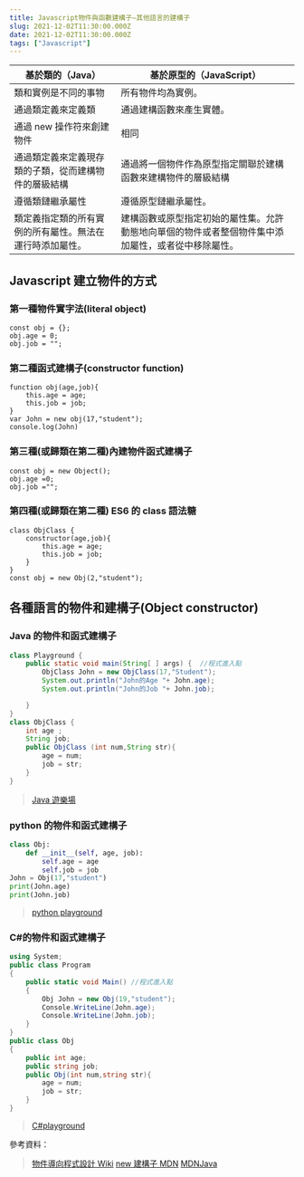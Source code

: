 ```yaml
---
title: Javascript物件與函數建構子—其他語言的建構子
slug: 2021-12-02T11:30:00.000Z
date: 2021-12-02T11:30:00.000Z
tags: ["Javascript"]
---
```


| 基於類的（Java）                                         | 基於原型的（JavaScript）                                                                           |
| -------------------------------------------------------- | -------------------------------------------------------------------------------------------------- |
| 類和實例是不同的事物                                     | 所有物件均為實例。                                                                                 |
| 通過類定義來定義類                                       | 通過建構函數來產生實體。                                                                           |
| 通過 new 操作符來創建物件                                | 相同                                                                                               |
| 通過類定義來定義現存類的子類，從而建構物件的層級結構     | 通過將一個物件作為原型指定關聯於建構函數來建構物件的層級結構                                       |
| 遵循類鏈繼承屬性                                         | 遵循原型鏈繼承屬性。                                                                               |
| 類定義指定類的所有實例的所有屬性。無法在運行時添加屬性。 | 建構函數或原型指定初始的屬性集。允許動態地向單個的物件或者整個物件集中添加屬性，或者從中移除屬性。 |

## Javascript 建立物件的方式

### 第一種物件實字法(literal object)

```javascript{numberLines: true}
const obj = {};
obj.age = 0;
obj.job = "";
```

### 第二種函式建構子(constructor function)

```javascript{numberLines: true}
function obj(age,job){
    this.age = age;
    this.job = job;
}
var John = new obj(17,"student");
console.log(John)
```

### 第三種(或歸類在第二種)內建物件函式建構子

```javascript{numberLines: true}
const obj = new Object();
obj.age =0;
obj.job ="";
```

### 第四種(或歸類在第二種) ES6 的 class 語法糖

```javascript{numberLines: true}
class ObjClass {
    constructor(age,job){
        this.age = age;
        this.job = job;
    }
}
const obj = new Obj(2,"student");
```

## 各種語言的物件和建構子(Object constructor)

### Java 的物件和函式建構子

```java
class Playground {
    public static void main(String[ ] args) {  //程式進入點
        ObjClass John = new ObjClass(17,"Student");
        System.out.println("John的Age "+ John.age);
        System.out.println("John的Job "+ John.job);

    }
}
class ObjClass {
    int age ;
    String job;
    public ObjClass (int num,String str){
        age = num;
        job = str;
    }
}
```

> [Java 遊樂場](https://code.sololearn.com/cVRUy2BwauK8)

### python 的物件和函式建構子

```python
class Obj:
    def __init__(self, age, job):
        self.age = age
        self.job = job
John = Obj(17,"student")
print(John.age)
print(John.job)
```

> [python playground](https://www.programming-hero.com/code-playground/python/index.html)

### C#的物件和函式建構子

```csharp
using System;
public class Program
{
	public static void Main() //程式進入點
	{
		Obj John = new Obj(19,"student");
		Console.WriteLine(John.age);
		Console.WriteLine(John.job);
	}
}
public class Obj
{
	public int age;
	public string job;
	public Obj(int num,string str){
		age = num;
		job = str;
	}
}
```

> [C#playground](https://dotnetfiddle.net/srx9kM)

參考資料：

> [物件導向程式設計 Wiki](https://zh.wikipedia.org/wiki/%E9%9D%A2%E5%90%91%E5%AF%B9%E8%B1%A1%E7%A8%8B%E5%BA%8F%E8%AE%BE%E8%AE%A1) 
> [new 建構子 MDN](https://developer.mozilla.org/zh-CN/docs/Web/JavaScript/Reference/Operators/new) 
>  [MDNJava](https://developer.mozilla.org/zh-TW/docs/Web/JavaScript/Guide/Details_of_the_Object_Model)

